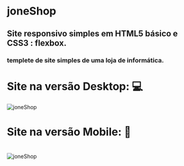 # joneShop
## Site responsivo simples em HTML5 básico e CSS3 : flexbox.
### templete de site simples de uma loja de informática.
# Site na versão Desktop: :computer:
![joneShop](https://github.com/JoneBulande/joneShop/blob/master/img/screencapture-JoneShop-index-html-2020-02-26-18_06_38.png)
##
# Site na versão Mobile: :iphone:
#
![joneShop](https://github.com/JoneBulande/joneShop/blob/master/img/b.png)
